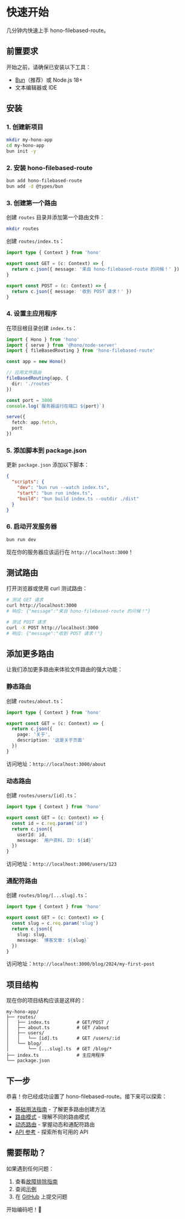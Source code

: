 # 快速开始

几分钟内快速上手 hono-filebased-route。

## 前置要求

开始之前，请确保已安装以下工具：

- [Bun](https://bun.sh/)（推荐）或 Node.js 18+
- 文本编辑器或 IDE

## 安装

### 1. 创建新项目

```bash
mkdir my-hono-app
cd my-hono-app
bun init -y
```

### 2. 安装 hono-filebased-route

```bash
bun add hono-filebased-route
bun add -d @types/bun
```

### 3. 创建第一个路由

创建 `routes` 目录并添加第一个路由文件：

```bash
mkdir routes
```

创建 `routes/index.ts`：

```typescript
import type { Context } from 'hono'

export const GET = (c: Context) => {
  return c.json({ message: '来自 hono-filebased-route 的问候！' })
}

export const POST = (c: Context) => {
  return c.json({ message: '收到 POST 请求！' })
}
```

### 4. 设置主应用程序

在项目根目录创建 `index.ts`：

```typescript
import { Hono } from 'hono'
import { serve } from '@hono/node-server'
import { fileBasedRouting } from 'hono-filebased-route'

const app = new Hono()

// 应用文件路由
fileBasedRouting(app, {
  dir: './routes'
})

const port = 3000
console.log(`服务器运行在端口 ${port}`)

serve({
  fetch: app.fetch,
  port
})
```

### 5. 添加脚本到 package.json

更新 `package.json` 添加以下脚本：

```json
{
  "scripts": {
    "dev": "bun run --watch index.ts",
    "start": "bun run index.ts",
    "build": "bun build index.ts --outdir ./dist"
  }
}
```

### 6. 启动开发服务器

```bash
bun run dev
```

现在你的服务器应该运行在 `http://localhost:3000`！

## 测试路由

打开浏览器或使用 curl 测试路由：

```bash
# 测试 GET 请求
curl http://localhost:3000
# 响应: {"message":"来自 hono-filebased-route 的问候！"}

# 测试 POST 请求
curl -X POST http://localhost:3000
# 响应: {"message":"收到 POST 请求！"}
```

## 添加更多路由

让我们添加更多路由来体验文件路由的强大功能：

### 静态路由

创建 `routes/about.ts`：

```typescript
import type { Context } from 'hono'

export const GET = (c: Context) => {
  return c.json({ 
    page: '关于',
    description: '这是关于页面'
  })
}
```

访问地址：`http://localhost:3000/about`

### 动态路由

创建 `routes/users/[id].ts`：

```typescript
import type { Context } from 'hono'

export const GET = (c: Context) => {
  const id = c.req.param('id')
  return c.json({ 
    userId: id,
    message: `用户资料，ID: ${id}`
  })
}
```

访问地址：`http://localhost:3000/users/123`

### 通配符路由

创建 `routes/blog/[...slug].ts`：

```typescript
import type { Context } from 'hono'

export const GET = (c: Context) => {
  const slug = c.req.param('slug')
  return c.json({ 
    slug: slug,
    message: `博客文章: ${slug}`
  })
}
```

访问地址：`http://localhost:3000/blog/2024/my-first-post`

## 项目结构

现在你的项目结构应该是这样的：

```
my-hono-app/
├── routes/
│   ├── index.ts          # GET/POST /
│   ├── about.ts          # GET /about
│   ├── users/
│   │   └── [id].ts       # GET /users/:id
│   └── blog/
│       └── [...slug].ts  # GET /blog/*
├── index.ts              # 主应用程序
└── package.json
```

## 下一步

恭喜！你已经成功设置了 hono-filebased-route。接下来可以探索：

- [基础用法指南](/zh/guide/basic-usage) - 了解更多路由创建方法
- [路由模式](/zh/guide/routing-patterns) - 理解不同的路由模式
- [动态路由](/zh/guide/dynamic-routes) - 掌握动态和通配符路由
- [API 参考](/zh/reference/api) - 探索所有可用的 API

## 需要帮助？

如果遇到任何问题：

1. 查看[故障排除指南](/zh/guide/advanced-features#故障排除)
2. 查阅[示例](/zh/reference/examples)
3. 在 [GitHub](https://github.com/your-repo/hono-filebased-route) 上提交问题

开始编码吧！🚀